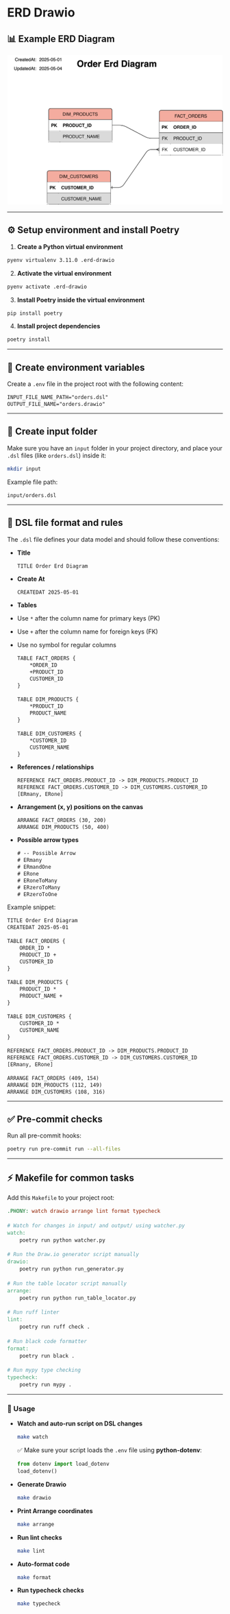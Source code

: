 # ERD Drawio

## 📊 Example ERD Diagram

![Order ERD Diagram](docs/erd_diagram.drawio.svg)

---


## ⚙️ Setup environment and install Poetry

1. **Create a Python virtual environment**

```bash
pyenv virtualenv 3.11.0 .erd-drawio
```

2. **Activate the virtual environment**

```bash
pyenv activate .erd-drawio
```

3. **Install Poetry inside the virtual environment**

```bash
pip install poetry
```

4. **Install project dependencies**

```bash
poetry install
```

---

## 🌱 Create environment variables

Create a `.env` file in the project root with the following content:

```env
INPUT_FILE_NAME_PATH="orders.dsl"
OUTPUT_FILE_NAME="orders.drawio"
```

---

## 📂 Create input folder

Make sure you have an `input` folder in your project directory, and place your `.dsl` files (like `orders.dsl`) inside it:

```bash
mkdir input
```

Example file path:

```
input/orders.dsl
```

---

## 📏 DSL file format and rules

The `.dsl` file defines your data model and should follow these conventions:

* **Title**

  ```dsl
  TITLE Order Erd Diagram
  ```

* **Create At**
  ```dsl
  CREATEDAT 2025-05-01
  ```

* **Tables**
* Use `*` after the column name for primary keys (PK)

* Use `+` after the column name for foreign keys (FK)

* Use no symbol for regular columns

  ```dsl
  TABLE FACT_ORDERS {
      *ORDER_ID
      +PRODUCT_ID
      CUSTOMER_ID
  }

  TABLE DIM_PRODUCTS {
      *PRODUCT_ID
      PRODUCT_NAME
  }

  TABLE DIM_CUSTOMERS {
      *CUSTOMER_ID
      CUSTOMER_NAME
  }
  ```

* **References / relationships**

  ```dsl
  REFERENCE FACT_ORDERS.PRODUCT_ID -> DIM_PRODUCTS.PRODUCT_ID
  REFERENCE FACT_ORDERS.CUSTOMER_ID -> DIM_CUSTOMERS.CUSTOMER_ID [ERmany, ERone]
  ```

* **Arrangement (x, y) positions on the canvas**

  ```dsl
  ARRANGE FACT_ORDERS (30, 200)
  ARRANGE DIM_PRODUCTS (50, 400)
  ```

* **Possible arrow types**

  ```dsl
  # -- Possible Arrow
  # ERmany
  # ERmandOne
  # ERone
  # ERoneToMany
  # ERzeroToMany
  # ERzeroToOne
  ```

Example snippet:

```dsl
TITLE Order Erd Diagram
CREATEDAT 2025-05-01

TABLE FACT_ORDERS {
    ORDER_ID *
    PRODUCT_ID +
    CUSTOMER_ID 
}

TABLE DIM_PRODUCTS {
    PRODUCT_ID *
    PRODUCT_NAME +
}

TABLE DIM_CUSTOMERS {
    CUSTOMER_ID *
    CUSTOMER_NAME
}

REFERENCE FACT_ORDERS.PRODUCT_ID -> DIM_PRODUCTS.PRODUCT_ID
REFERENCE FACT_ORDERS.CUSTOMER_ID -> DIM_CUSTOMERS.CUSTOMER_ID [ERmany, ERone]

ARRANGE FACT_ORDERS (409, 154)
ARRANGE DIM_PRODUCTS (112, 149)
ARRANGE DIM_CUSTOMERS (108, 316)
```

---

## ✅ Pre-commit checks

Run all pre-commit hooks:

```bash
poetry run pre-commit run --all-files
```

---

## ⚡ Makefile for common tasks

Add this `Makefile` to your project root:

```makefile
.PHONY: watch drawio arrange lint format typecheck

# Watch for changes in input/ and output/ using watcher.py
watch:
	poetry run python watcher.py

# Run the Draw.io generator script manually
drawio:
	poetry run python run_generator.py

# Run the table locator script manually
arrange:
	poetry run python run_table_locator.py

# Run ruff linter
lint:
	poetry run ruff check .

# Run black code formatter
format:
	poetry run black .

# Run mypy type checking
typecheck:
	poetry run mypy .
```

---

### 🚀 Usage

* **Watch and auto-run script on DSL changes**

  ```bash
  make watch
  ```

  ✅ Make sure your script loads the `.env` file using **python-dotenv**:

  ```python
  from dotenv import load_dotenv
  load_dotenv()
  ```

* **Generate Drawio**
  ```bash
  make drawio
  ```

* **Print Arrange coordinates**
  ```bash
  make arrange
  ```

* **Run lint checks**

  ```bash
  make lint
  ```

* **Auto-format code**

  ```bash
  make format
  ```
* **Run typecheck checks**

  ```bash
  make typecheck
  ```

